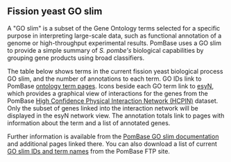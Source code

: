 ## Fission yeast GO slim

A "GO slim" is a subset of the Gene Ontology terms selected for a
specific purpose in interpreting large-scale data, such as functional
annotation of a genome or high-throughput experimental
results. PomBase uses a GO slim to provide a simple summary of
*S. pombe's* biological capabilities by grouping gene products using
broad classifiers.

The table below shows terms in the current fission yeast biological
process GO slim, and the number of annotations to each term. GO IDs
link to PomBase [ontology term pages](/documentation/ontology-term-page).
Icons beside each GO term link to [esyN](http://www.esyn.org/), which
provides a graphical view of interactions for the genes from the
PomBase [High Confidence Physical Interaction Network (HCPIN)](documentation/high-confidence-physical-interaction-network)
dataset. Only the subset of genes linked into the interaction network
will be displayed in the esyN network view. The annotation totals link
to pages with information about the term and a list of annotated
genes.

Further information is available from the [PomBase GO slim
documentation](documentation/pombase-go-slim-documentation) and
additional pages linked there. You can also download a list of current
[GO slim IDs and term
names](ftp://ftp.pombase.org/nightly_update/misc/bp_goslim_pombe_ids_and_names.tsv)
from the PomBase FTP site.

<!-- [esyN documentation](http://www.esyn.org/tutorial.html) -->

<!--
Note that both proteins and RNAs can be annotated to GO terms, and the
tables on this page include annotated RNAs. For some GO terms, notably
'cytoplasmic translation', RNAs make up a significant proportion of
the total annotated genes.
-->

<app-go-slim-table></app-go-slim-table>

